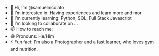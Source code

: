- 👋 Hi, I’m @samuelnicolato
- 👀 I’m interested in: Having experiences and learn more and mor
- 🌱 I’m currently learning: Python, SQL, Full Stack Javascript
- 💞️ I’m looking to collaborate on ...
- 📫 How to reach me:
- 😄 Pronouns: He/Him
- ⚡ Fun fact: I'm also a Photographer and a fast learner, who loves gym and nutrition.

<!---
samuelnicolato/samuelnicolato is a ✨ special ✨ repository because its `README.md` (this file) appears on your GitHub profile.
You can click the Preview link to take a look at your changes.
--->
